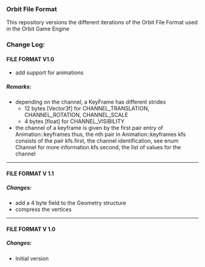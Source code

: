 ### Orbit File Format
This repository versions the different iterations of the Orbit File Format
used in the Orbit Game Engine
### Change Log:
#### FILE FORMAT V1.0
- add support for animations

##### Remarks:
- depending on the channel, a KeyFrame has different strides
	- 12 bytes [Vector3f] for CHANNEL_TRANSLATION, CHANNEL_ROTATION, CHANNEL_SCALE
	- 4 bytes [float] for CHANNEL_VISIBILITY
- the channel of a keyframe is given by the first pair entry of Animation::keyframes
	thus, the nth pair in Animation::keyframes kfs consists of the pair
	kfs.first, the channel identification, see enum Channel for more information
	kfs.second, the list of values for the channel

---
#### FILE FORMAT V 1.1
##### Changes:
- add a 4 byte field to the Geometry structure
- compress the vertices

---
#### FILE FORMAT V 1.0

##### Changes:
- Initial version